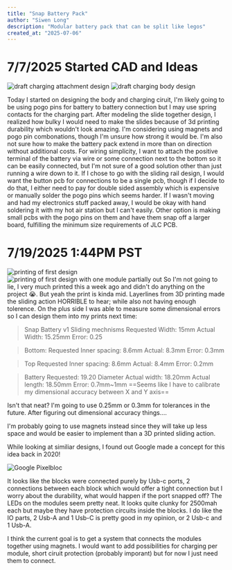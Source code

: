 ```yaml
---
title: "Snap Battery Pack"
author: "Siwen Long"
description: "Modular battery pack that can be split like legos"
created_at: "2025-07-06"
---
```




# 7/7/2025 Started CAD and Ideas
![draft charging attachment design](https://hc-cdn.hel1.your-objectstorage.com/s/v3/d4ff10de8d39f0e77b8c2f7da87a638c0239bd92_batterycharging_draft.png)
![draft charging body design](https://hc-cdn.hel1.your-objectstorage.com/s/v3/3ec57546484d94e42ae56d37d6d4be0b57043e0c_image.png)

Today I started on designing the body and charging ciruit, I'm likely going to be using pogo pins for battery to battery connection but I may use spring contacts for the charging part. After modeling the slide together design, I realized how bulky I would need to make the slides because of 3d printing durability which wouldn't look amazing. I'm considering using magnets and pogo pin combonations, though I'm unsure how strong it would be. I'm also not sure how to make the battery pack extend in more than on direction without additional costs. For wiring simplicity, I want to attach the positive terminal of the battery via wire or some connection next to the bottom so it can be easily connected, but I'm not sure of a good solution other than just running a wire down to it. If I chose to go with the sliding rail design, I would want the button pcb for connections to be a single pcb, though if I decide to do that, I either need to pay for double sided assembly which is expensive or manually solder the pogo pins which seems harder. If I wasn't moving and had my electronics stuff packed away, I would be okay with hand soldering it with my hot air station but I can't easily. Other option is making small pcbs with the pogo pins on them and have them snap off a larger board, fulfilling the minimum size requirements of JLC PCB.



# 7/19/2025 1:44PM PST
![printing of first design](https://hc-cdn.hel1.your-objectstorage.com/s/v3/eab0c445e3594cb4990ff8d8ef3e3afd2dbaaebd_20250719_131859.jpg)
![printing of first design with one module partially out](https://hc-cdn.hel1.your-objectstorage.com/s/v3/d55903fcffbd2f292d6e9801d6d6b155e4ff86e0_20250719_131924.jpg)
So I'm not going to lie, I very much printed this a week ago and didn't do anything on the project :sob:. But yeah the print is kinda mid. Layerlines from 3D printing made the sliding action HORRIBLE to hear; while also not having enough tolerence. On the plus side I was able to measure some dimensional errors so I can design them into my prints next time:

>Snap Battery v1 Sliding mechnisms
Requested Width: 15mm
Actual Width: 15.25mm
Error: 0.25

>Bottom:
Requested Inner spacing: 8.6mm
Actual: 8.3mm
Error: 0.3mm

>Top
Requested Inner spacing: 8.6mm
Actual: 8.4mm
Error: 0.2mm

>Battery
Requested: 19.20 Diameter
Actual width: 18.20mm
Actual length: 18.50mm
Error: 0.7mm~1mm
==Seems like I have to calibrate my dimensional accuracy between X and Y axis==

Isn't that neat? I'm going to use 0.25mm or 0.3mm for tolerances in the future. After figuring out dimensional accuracy things....

I'm probably going to use magnets instead since they will take up less space and would be easier to implement than a 3D printed sliding action.

While looking at similiar designs, I found out Google made a concept for this idea back in 2020!

![Google Pixelbloc](https://media.techeblog.com/images/google-pixelbloc-power-bank.jpg)

It looks like the blocks were connected purely by Usb-c ports, 2 connections between each block which would offer a tight connection but I worry about the durability, what would happen if the port snapped off? The LEDs on the modules seem pretty neat. It looks quite clunky for 2500mah each but maybe they have protection circuits inside the blocks. I do like the IO parts, 2 Usb-A and 1 Usb-C is pretty good in my opinion, or 2 Usb-c and 1 Usb-A.

I think the current goal is to get a system that connects the modules together using magnets. I would want to add possibilities for charging per module, short ciruit protection (probably imporant) but for now I just need them to connect.